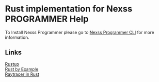 # Rust implementation for Nexss PROGRAMMER Help

To Install Nexss Programmer please go to [Nexss Programmer CLI](https://github.com/nexssp/cli#readme) for more information.

## Links
[Rustup](https://github.com/rust-lang/rustup)  
[Rust by Example](https://doc.rust-lang.org/rust-by-example/index.html)  
[Raytracer in Rust](https://bheisler.github.io/post/writing-raytracer-in-rust-part-1/)
